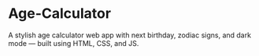 # Age-Calculator
A stylish age calculator web app with next birthday, zodiac signs, and dark mode — built using HTML, CSS, and JS.

